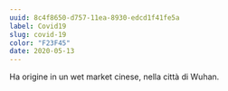 ```yaml
---
uuid: 8c4f8650-d757-11ea-8930-edcd1f41fe5a
label: Covid19
slug: covid-19
color: "F23F45"
date: 2020-05-13
---
```

Ha origine in un wet market cinese, nella città di Wuhan.